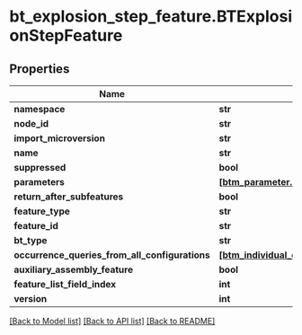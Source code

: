 # bt_explosion_step_feature.BTExplosionStepFeature

## Properties
Name | Type | Description | Notes
------------ | ------------- | ------------- | -------------
**namespace** | **str** |  | [optional] 
**node_id** | **str** |  | [optional] 
**import_microversion** | **str** |  | [optional] 
**name** | **str** |  | [optional] 
**suppressed** | **bool** |  | [optional] 
**parameters** | [**[btm_parameter.BTMParameter]**](BTMParameter.md) |  | [optional] 
**return_after_subfeatures** | **bool** |  | [optional] 
**feature_type** | **str** |  | [optional] 
**feature_id** | **str** |  | [optional] 
**bt_type** | **str** |  | [optional] 
**occurrence_queries_from_all_configurations** | [**[btm_individual_query_with_occurrence_base.BTMIndividualQueryWithOccurrenceBase]**](BTMIndividualQueryWithOccurrenceBase.md) |  | [optional] 
**auxiliary_assembly_feature** | **bool** |  | [optional] 
**feature_list_field_index** | **int** |  | [optional] 
**version** | **int** |  | [optional] 

[[Back to Model list]](../README.md#documentation-for-models) [[Back to API list]](../README.md#documentation-for-api-endpoints) [[Back to README]](../README.md)


